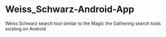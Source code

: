 Weiss_Schwarz-Android-App
=========================

Weiss Schwarz search tool similar to the Magic the Gathering search tools existing on Android